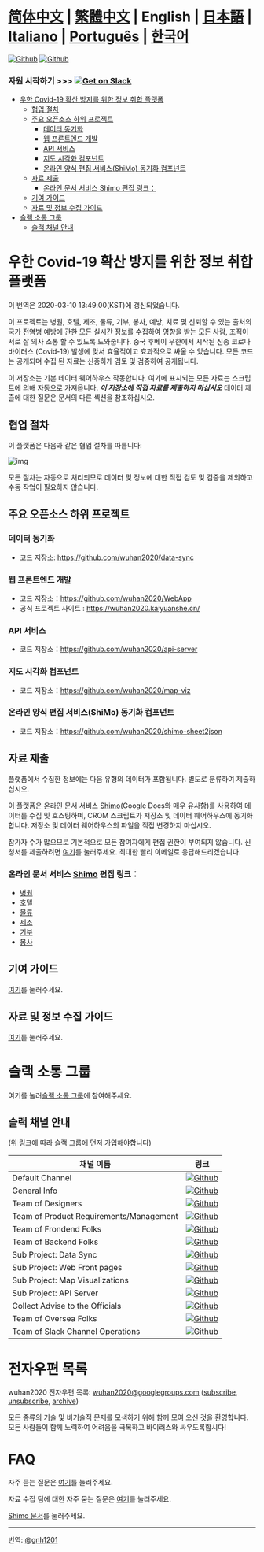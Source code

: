 # [简体中文](./README.md) | [繁體中文](./README_TW.md) | English | [日本語](./README_JP.md) | [Italiano](./README_IT.md) | [Português](./README_PT.md) | [한국어](./README_KO.md) <!-- omit in toc -->

[![Github](https://img.shields.io/badge/wuhan2020-Community%20Website-green.svg?style=for-the-badge&colorB=red)](https://community.wuhan2020.org.cn/en-us/)
[![Github](https://img.shields.io/badge/wuhan2020-OFFICIAL%20ANNOUNCEMENT-green.svg?style=for-the-badge&colorB=red)](https://community.wuhan2020.org.cn/en-us/blog/wuhan2020-official-announcement.html)

### 자원 시작하기         >>> [![Get on Slack](https://img.shields.io/badge/slack-join-orange.svg)](https://join.slack.com/t/wuhan2020/shared_invite/enQtOTQxMTU4MzgyNTYwLWIxMTMyNWI4NWE2YTk3NGRjZGJhMjUzNmJhMjg1MDQ3OTEzNDE5NGY4MWFhMjRlYWU4MmE3ZGQyOGU4N2YwMzY)

- [우한 Covid-19 확산 방지를 위한 정보 취합 플랫폼](#information-collection-platform-for-wuhan-Covid-19-epidemic-prevention)
  - [협업 절차](#collaboration-process)
  - [주요 오픈소스 하위 프로젝트](#major-open-source-sub-projects)
    - [데이터 동기화](#data-synchronization)
    - [웹 프론트엔드 개발](#web-front-end-development)
    - [API 서비스](#api-service)
    - [지도 시각화 컴포넌트](#map-visualization-components)
    - [온라인 양식 편집 서비스(ShiMo) 동기화 컴포넌트](#online-form-editing-serviceshimo-synchronization-component)
  - [자료 제출](#data-submission)
    - [온라인 문서 서비스 Shimo 편집 링크：](#online-document-service-shimo-edit-link)
  - [기여 가이드](#contribution-guide)
  - [자료 및 정보 수집 가이드](#data-and-information-collection-guide)
- [슬랙 소통 그룹](#slack-communication-group)
  - [슬랙 채널 안내](#slack-channel-navigation)

# 우한 Covid-19 확산 방지를 위한 정보 취합 플랫폼
이 번역은  2020-03-10 13:49:00(KST)에 갱신되었습니다.

이 프로젝트는 병원, 호텔, 제조, 물류, 기부, 봉사, 예방, 치료 및 신뢰할 수 있는 출처의 국가 전염병 예방에 관한 모든 실시간 정보를 수집하여 영향을 받는 모든 사람, 조직이 서로 잘 의사 소통 할 수 있도록 도와줍니다. 중국 후베이 우한에서 시작된 신종 코로나 바이러스 (Covid-19) 발생에 맞서 효율적이고 효과적으로 싸울 수 있습니다. 모든 코드는 공개되며 수집 된 자료는 신중하게 검토 및 검증하여 공개됩니다.

이 저장소는 기본 데이터 웨어하우스 작동합니다. 여기에 표시되는 모든 자료는 스크립트에 의해 자동으로 가져옵니다. **_이 저장소에 직접 자료를 제출하지 마십시오_** 데이터 제출에 대한 질문은 문서의 다른 섹션을 참조하십시오.


## 협업 절차

이 플랫폼은 다음과 같은 협업 절차를 따릅니다:

![img](https://yokii.cn/i/en.jpg)

모든 절차는 자동으로 처리되므로 데이터 및 정보에 대한 직접 검토 및 검증을 제외하고 수동 작업이 필요하지 않습니다.

##  주요 오픈소스 하위 프로젝트

### 데이터 동기화

- 코드 저장소: https://github.com/wuhan2020/data-sync

### 웹 프론트엔드 개발

- 코드 저장소：https://github.com/wuhan2020/WebApp
- 공식 프로젝트 사이트 : https://wuhan2020.kaiyuanshe.cn/

### API 서비스

- 코드 저장소：https://github.com/wuhan2020/api-server

### 지도 시각화 컴포넌트

- 코드 저장소：https://github.com/wuhan2020/map-viz

### 온라인 양식 편집 서비스(ShiMo) 동기화 컴포넌트

- 코드 저장소：https://github.com/wuhan2020/shimo-sheet2json

## 자료 제출

플랫폼에서 수집한 정보에는 다음 유형의 데이터가 포함됩니다. 별도로 분류하여 제출하십시오.

이 플랫폼은 온라인 문서 서비스 [Shimo](https://shimo.im/welcome)(Google Docs와 매우 유사함)를 사용하여 데이터를 수집 및 호스팅하며, CROM 스크립트가 저장소 및 데이터 웨어하우스에 동기화합니다. 저장소 및 데이터 웨어하우스의 파일을 직접 변경하지 마십시오.

참가자 수가 많으므로 기본적으로 모든 참여자에게 편집 권한이 부여되지 않습니다. 신청서를 제출하려면 [여기](https://shimo.im/forms/YVJkGrGCWwQPTpqY/fill)를 눌러주세요. 최대한 빨리 이메일로 응답해드리겠습니다.

### 온라인 문서 서비스 [Shimo](https://shimo.im/welcome) 편집 링크：

- [병원](https://shimo.im/sheets/q6WP3DpKKgVW63Pr/4WbFN/)
- [호텔](https://shimo.im/sheets/Hd9C3QytrJK3RWxG/z1rye/)
- [물류](https://shimo.im/sheets/RTHXp3ghtKXY3GcC/MODOC/)
- [제조](https://shimo.im/sheets/pchvJ6ddyRHHdXtv/MODOC/)
- [기부](https://shimo.im/sheets/W3gxW6cwkYTDY6DD/)
- [봉사](https://shimo.im/sheets/JgXjYCJJTRQxJ3GP/MODOC/)

## 기여 가이드

[여기](./CONTRIBUTING_EN.md)를 눌러주세요.

## 자료 및 정보 수집 가이드
[여기](./INFORMATION_GUIDE_EN.md)를 눌러주세요.

# 슬랙 소통 그룹

여기를 눌러[슬랙 소통 그룹](https://join.slack.com/t/wuhan2020/shared_invite/enQtOTQxMTU4MzgyNTYwLWIxMTMyNWI4NWE2YTk3NGRjZGJhMjUzNmJhMjg1MDQ3OTEzNDE5NGY4MWFhMjRlYWU4MmE3ZGQyOGU4N2YwMzY)에 참여해주세요.

## 슬랙 채널 안내

(위 링크에 따라 슬랙 그룹에 먼저 가입해야합니다)

| 채널 이름               | 링크              |
|----------------------------|----------------------|
| Default Channel               | [![Github](https://img.shields.io/badge/Slack%20Channel-%23anti--2019--ncov-green.svg?style=flat-square&colorB=blue)](https://app.slack.com/client/TT5U1VCPQ/CSS83MZUK)              |
| General Info           | [![Github](https://img.shields.io/badge/Slack%20Channel-%23general-green.svg?style=flat-square&colorB=blue)](https://app.slack.com/client/TT5U1VCPQ/CSTGKFRCH)                       |
| Team of Designers             | [![Github](https://img.shields.io/badge/Slack%20Channel-%23team--designer-green.svg?style=flat-square&colorB=blue)](https://app.slack.com/client/TT5U1VCPQ/CT70SHJQ0)                |
| Team of Product Requirements/Management     | [![Github](https://img.shields.io/badge/Slack%20Channel-%23team--requirement--management-green.svg?style=flat-square&colorB=blue)](https://app.slack.com/client/TT5U1VCPQ/CT99VDWS2) |
| Team of Frondend Folks            | [![Github](https://img.shields.io/badge/Slack%20Channel-%23team--frontend-green.svg?style=flat-square&colorB=blue)](https://app.slack.com/client/TT5U1VCPQ/CT93L48H5)                |
| Team of Backend Folks             | [![Github](https://img.shields.io/badge/Slack%20Channel-%23team--backend-green.svg?style=flat-square&colorB=blue)](https://app.slack.com/client/TT5U1VCPQ/CT93MCEJK)                 |
| Sub Project: Data Sync       | [![Github](https://img.shields.io/badge/Slack%20Channel-%23proj--data--sync-green.svg?style=flat-square&colorB=blue)](https://app.slack.com/client/TT5U1VCPQ/CT4AV807P)              |
| Sub Project: Web Front pages    | [![Github](https://img.shields.io/badge/Slack%20Channel-%23proj--front--pages-green.svg?style=flat-square&colorB=blue)](https://app.slack.com/client/TT5U1VCPQ/CSTPXN533)            |
| Sub Project: Map Visualizations | [![Github](https://img.shields.io/badge/Slack%20Channel-%23proj--map--visualization-green.svg?style=flat-square&colorB=blue)](https://app.slack.com/client/TT5U1VCPQ/CT6HW3X8E)      |
| Sub Project: API Server      | [![Github](https://img.shields.io/badge/Slack%20Channel-%23api--server-green.svg?style=flat-square&colorB=blue)](https://app.slack.com/client/TT5U1VCPQ/CT3V5CDKJ)                   |
| Collect Advise to the Officials       | [![Github](https://img.shields.io/badge/Slack%20Channel-%23help--advisement-green.svg?style=flat-square&colorB=blue)](https://app.slack.com/client/TT5U1VCPQ/CT7AABP53)              |
| Team of Oversea Folks               | [![Github](https://img.shields.io/badge/Slack%20Channel-%23team--overseas-green.svg?style=flat-square&colorB=blue)](https://app.slack.com/client/TT5U1VCPQ/CTAM5R65U)                |
| Team of Slack Channel Operations      | [![Github](https://img.shields.io/badge/Slack%20Channel-%23proj--operation-green.svg?style=flat-square&colorB=blue)](https://app.slack.com/client/TT5U1VCPQ/CSX1X74M9)               |

# 전자우편 목록

wuhan2020 전자우편 목록: [wuhan2020@googlegroups.com](https://groups.google.com/forum/#!forum/wuhan2020) ([subscribe](mailto:wuhan2020+subscribe@googlegroups.com), [unsubscribe](mailto:wuhan2020+unsubscribe@googlegroups.com), [archive](https://groups.google.com/forum/#!forum/wuhan2020))

모든 종류의 기술 및 비기술적 문제를 모색하기 위해 함께 모여 오신 것을 환영합니다. 모든 사람들이 함께 노력하여 어려움을 극복하고 바이러스와 싸우도록합시다!

# FAQ

자주 묻는 질문은 [여기](https://community.wuhan2020.org.cn/en-us/docs/overview/faq.html)를 눌러주세요.

자료 수집 팀에 대한 자주 묻는 질문은 [여기](https://shimo.im/docs은/JqX9CvrqphPV9T3J/)를 눌러주세요.


[Shimo 문서](https://shimo.im/docs/DdWvXvtvpxrqrJ83)를 눌러주세요.

---
번역: [@gnh1201](https://github.com/gnh1201)
